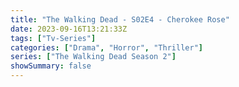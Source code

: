 ```yaml
---
title: "The Walking Dead - S02E4 - Cherokee Rose"
date: 2023-09-16T13:21:33Z
tags: ["Tv-Series"]
categories: ["Drama", "Horror", "Thriller"]
series: ["The Walking Dead Season 2"]
showSummary: false
---
```


  <mux-player stream-type="on-demand"
  src="https://kp3d-my.sharepoint.com/personal/ryoo_kp3d_onmicrosoft_com/_layouts/15/download.aspx?share=EX6NcFoOAfpCjafJPP7lXd8BCkPgK6buDcmyD8uMRCiFhA" metadata-video-title="The Walking Dead - S02E4 - Cherokee Rose" prefer-playback="mse" controls>
  </mux-player>
  
  
  <script src="https://cdn.jsdelivr.net/npm/@mux/mux-player"></script>
  
   <script id="VD00x02Ih201fdxHxFQDiOpCwqrtYr9fcVTBCWr7yFS02ZQ" type="application/ld+json">
 {
  "@context": "https://schema.org/",
  "@type": "VideoObject",
  "name": "The Walking Dead - S02E4 - Cherokee Rose",
  "contentUrl": "https://stream.mux.com/hna34p01HvAtfpB100WYUyLZjp64ySXx102VGkZlRAkHSU.m3u8",
  "thumbnailUrl": "https://www.themoviedb.org/t/p/original/eUMwG5vXg4ovEUvXLAFgrr4bQvp.jpg?width=314&fit_mode=preserve&time=25",
  "uploadDate": "2023-09-16T13:21:33Z",
}

</script>
